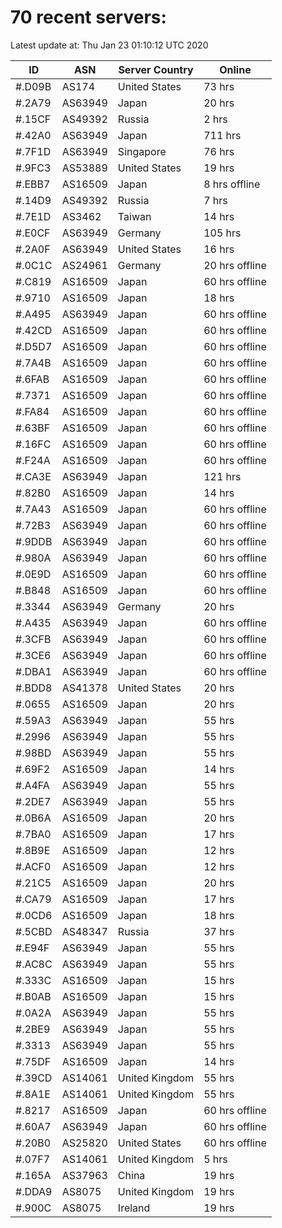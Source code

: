 # 70 recent servers:

Latest update at: Thu Jan 23 01:10:12 UTC 2020

| ID | ASN | Server Country | Online |
| -- | --- | -------------- | ------ |
| #.D09B | AS174 | United States | 73 hrs |
| #.2A79 | AS63949 | Japan | 20 hrs |
| #.15CF | AS49392 | Russia | 2 hrs |
| #.42A0 | AS63949 | Japan | 711 hrs |
| #.7F1D | AS63949 | Singapore | 76 hrs |
| #.9FC3 | AS53889 | United States | 19 hrs |
| #.EBB7 | AS16509 | Japan | 8 hrs offline |
| #.14D9 | AS49392 | Russia | 7 hrs |
| #.7E1D | AS3462 | Taiwan | 14 hrs |
| #.E0CF | AS63949 | Germany | 105 hrs |
| #.2A0F | AS63949 | United States | 16 hrs |
| #.0C1C | AS24961 | Germany | 20 hrs offline |
| #.C819 | AS16509 | Japan | 60 hrs offline |
| #.9710 | AS16509 | Japan | 18 hrs |
| #.A495 | AS63949 | Japan | 60 hrs offline |
| #.42CD | AS16509 | Japan | 60 hrs offline |
| #.D5D7 | AS16509 | Japan | 60 hrs offline |
| #.7A4B | AS16509 | Japan | 60 hrs offline |
| #.6FAB | AS16509 | Japan | 60 hrs offline |
| #.7371 | AS16509 | Japan | 60 hrs offline |
| #.FA84 | AS16509 | Japan | 60 hrs offline |
| #.63BF | AS16509 | Japan | 60 hrs offline |
| #.16FC | AS16509 | Japan | 60 hrs offline |
| #.F24A | AS16509 | Japan | 60 hrs offline |
| #.CA3E | AS63949 | Japan | 121 hrs |
| #.82B0 | AS16509 | Japan | 14 hrs |
| #.7A43 | AS16509 | Japan | 60 hrs offline |
| #.72B3 | AS63949 | Japan | 60 hrs offline |
| #.9DDB | AS63949 | Japan | 60 hrs offline |
| #.980A | AS63949 | Japan | 60 hrs offline |
| #.0E9D | AS16509 | Japan | 60 hrs offline |
| #.B848 | AS16509 | Japan | 60 hrs offline |
| #.3344 | AS63949 | Germany | 20 hrs |
| #.A435 | AS63949 | Japan | 60 hrs offline |
| #.3CFB | AS63949 | Japan | 60 hrs offline |
| #.3CE6 | AS63949 | Japan | 60 hrs offline |
| #.DBA1 | AS63949 | Japan | 60 hrs offline |
| #.BDD8 | AS41378 | United States | 20 hrs |
| #.0655 | AS16509 | Japan | 20 hrs |
| #.59A3 | AS63949 | Japan | 55 hrs |
| #.2996 | AS63949 | Japan | 55 hrs |
| #.98BD | AS63949 | Japan | 55 hrs |
| #.69F2 | AS16509 | Japan | 14 hrs |
| #.A4FA | AS63949 | Japan | 55 hrs |
| #.2DE7 | AS63949 | Japan | 55 hrs |
| #.0B6A | AS16509 | Japan | 20 hrs |
| #.7BA0 | AS16509 | Japan | 17 hrs |
| #.8B9E | AS16509 | Japan | 12 hrs |
| #.ACF0 | AS16509 | Japan | 12 hrs |
| #.21C5 | AS16509 | Japan | 20 hrs |
| #.CA79 | AS16509 | Japan | 17 hrs |
| #.0CD6 | AS16509 | Japan | 18 hrs |
| #.5CBD | AS48347 | Russia | 37 hrs |
| #.E94F | AS63949 | Japan | 55 hrs |
| #.AC8C | AS63949 | Japan | 55 hrs |
| #.333C | AS16509 | Japan | 15 hrs |
| #.B0AB | AS16509 | Japan | 15 hrs |
| #.0A2A | AS63949 | Japan | 55 hrs |
| #.2BE9 | AS63949 | Japan | 55 hrs |
| #.3313 | AS63949 | Japan | 55 hrs |
| #.75DF | AS16509 | Japan | 14 hrs |
| #.39CD | AS14061 | United Kingdom | 55 hrs |
| #.8A1E | AS14061 | United Kingdom | 55 hrs |
| #.8217 | AS16509 | Japan | 60 hrs offline |
| #.60A7 | AS63949 | Japan | 60 hrs offline |
| #.20B0 | AS25820 | United States | 60 hrs offline |
| #.07F7 | AS14061 | United Kingdom | 5 hrs |
| #.165A | AS37963 | China | 19 hrs |
| #.DDA9 | AS8075 | United Kingdom | 19 hrs |
| #.900C | AS8075 | Ireland | 19 hrs |

